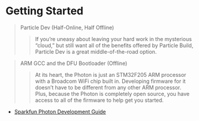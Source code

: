 Getting Started
==

> 

> Particle Dev (Half-Online, Half Offline)
> > If you’re uneasy about leaving your hard work in the mysterious “cloud,” but still want all of the benefits offered by Particle Build, Particle Dev is a great middle-of-the-road option.

> ARM GCC and the DFU Bootloader (Offline)
> > At its heart, the Photon is just an STM32F205 ARM processor with a Broadcom WiFi chip built in. Developing firmware for it doesn’t have to be different from any other ARM processor. Plus, because the Photon is completely open source, you have access to all of the firmware to help get you started.

- [Sparkfun Photon Development Guide](https://learn.sparkfun.com/tutorials/photon-development-guide/all)

